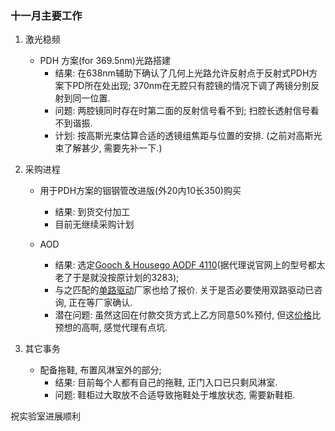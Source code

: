 ### 十一月主要工作

1. 激光稳频
	* PDH 方案(for 369.5nm)光路搭建
		* 结果: 在638nm辅助下确认了几何上光路允许反射点于反射式PDH方案下PD所在处出现; 370nm在无腔只有腔镜的情况下调了两镜分别反射到同一位置.
		* 问题: 两腔镜同时存在时第二面的反射信号看不到; 扫腔长透射信号看不到谐振.
		* 计划: 按高斯光束估算合适的透镜组焦距与位置的安排. (之前对高斯光束了解甚少, 需要先补一下.)

2. 采购进程
	* 用于PDH方案的铟钢管改进版(外20内10长350)购买
		* 结果: 到货交付加工
		* 目前无继续采购计划

	* AOD
		* 结果: 选定[Gooch & Housego AODF 4110](http://www.iontrap.net/Jun_Wang/购置/G&H/97-03283-02 SN2192 Data Sheet.pdf)(据代理说官网上的型号都太老了于是就没按原计划的3283);
		* 与之匹配的[单路驱动](http://www.iontrap.net/Jun_Wang/购置/G&H/97-04500-04 Rev A.PDF)厂家也给了报价. 关于是否必要使用双路驱动已咨询, 正在等厂家确认. 
		* 潜在问题: 虽然这回在付款交货方式上乙方同意50%预付, 但这[价格](http://www.iontrap.net/Jun_Wang/购置/G&H/171120-清华大学-声光偏转器.pdf)比预想的高啊, 感觉代理有点坑.


3. 其它事务
	* 配备拖鞋, 布置风淋室外的部分; 
		* 结果: 目前每个人都有自己的拖鞋, 正门入口已只剩风淋室.
		* 问题: 鞋柜过大取放不合适导致拖鞋处于堆放状态, 需要新鞋柜.

祝实验室进展顺利